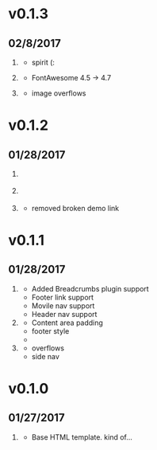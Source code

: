 # v0.1.3
##  02/8/2017

1. [](#new)
    * spirit (:
2. [](#improved)
    * FontAwesome 4.5 -> 4.7

3. [](#bugfix)
    * image overflows

# v0.1.2
##  01/28/2017

1. [](#new)

2. [](#improved)

3. [](#bugfix)
    * removed broken demo link

# v0.1.1
##  01/28/2017

1. [](#new)
    * Added Breadcrumbs plugin support
    * Footer link support
    * Movile nav support
    * Header nav support
2. [](#improved)
    * Content area padding
    * footer style
    *
3. [](#bugfix)
    * overflows
    * side nav

# v0.1.0
##  01/27/2017

1. [](#new)
    * Base HTML template. kind of...
